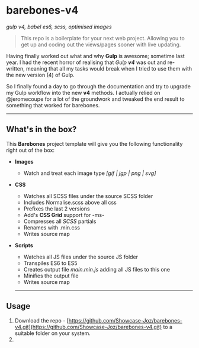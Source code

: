 # barebones-v4
_gulp v4, babel es6, scss, optimised images_


> This repo is a boilerplate for your next web project. Allowing you to get up and coding out the views/pages sooner with live updating.

Having finally worked out what and why **Gulp** is awesome; sometime last year. I had the recent horror of realising that _Gulp **v4**_ was out and re-written, meaning that all my tasks would break when I tried to use them with the new version (4) of Gulp.

So I finally found a day to go through the documentation and try to upgrade my Gulp workflow into the new **v4** methods. I actually relied on @jeromecoupe for a lot of the groundwork and tweaked the end result to something that worked for barebones.

---

## What's in the box?

This **Barebones** project template will give you the following functionality right out of the box:

* **Images**
  * Watch and treat each image type _[gif | jgp | png | svg]_
* **CSS**
  * Watches all SCSS files under the source SCSS folder
  * Includes Normalise.scss above all css
  * Prefixes the last 2 versions
  * Add's **CSS Grid** support for -ms-
  * Compresses all _SCSS_ partials
  * Renames with .min.css
  * Writes source map
* **Scripts**
  * Watches all JS files under the source JS folder
  * Transpiles ES6 to ES5
  * Creates output file _main.min.js_ adding all JS files to this one
  * Minifies the output file
  * Writes source map
  
  ---
  
## Usage

1. Download the repo - [https://github.com/Showcase-Joz/barebones-v4.git](https://github.com/Showcase-Joz/barebones-v4.git) to a suitable folder on your system.
2. 
